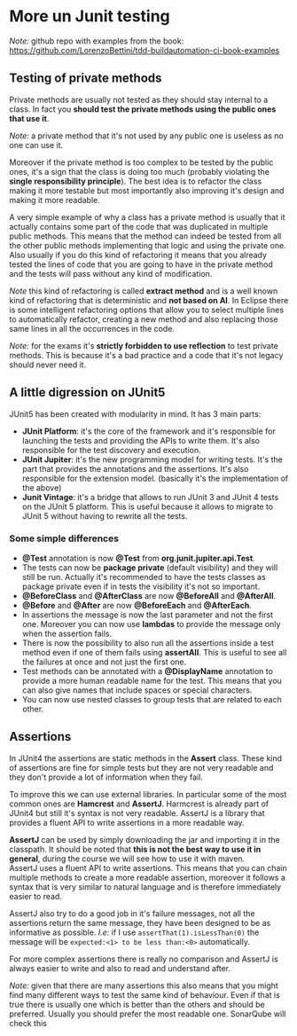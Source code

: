 # More un Junit testing

*Note:* github repo with examples from the book: <https://github.com/LorenzoBettini/tdd-buildautomation-ci-book-examples>

## Testing of private methods

Private methods are usually not tested as they should stay internal to a class. In fact you **should test the private methods using the public ones that use it**.

*Note:* a private method that it's not used by any public one is useless as no one can use it.

Moreover if the private method is too complex to be tested by the public ones, it's a sign that the class is doing too much (probably violating the **single responsibility principle**). The best idea is to refactor the class making it more testable but most importantly also improving it's design and making it more readable.

A very simple example of why a class has a private method is usually that it actually contains some part of the code that was duplicated in multiple public methods. This means that the method can indeed be tested from all the other public methods implementing that logic and using the private one. Also usually if you do this kind of refactoring it means that you already tested the lines of code that you are going to have in the private method and the tests will pass without any kind of modification.

*Note* this kind of refactoring is called **extract method** and is a well known kind of refactoring that is deterministic and **not based on AI**. In Eclipse there is some intelligent refactoring options that allow you to select multiple lines to automatically refactor, creating a new method and also replacing those same lines in all the occurrences in the code.

*Note:* for the exams it's **strictly forbidden to use reflection** to test private methods. This is because it's a bad practice and a code that it's not legacy should never need it.

## A little digression on JUnit5

JUnit5 has been created with modularity in mind. It has 3 main parts:

- **JUnit Platform**: it's the core of the framework and it's responsible for launching the tests and providing the APIs to write them. It's also responsible for the test discovery and execution.
- **JUnit Jupiter**: it's the new programming model for writing tests. It's the part that provides the annotations and the assertions. It's also responsible for the extension model. (basically it's the implementation of the above)
- **Junit Vintage**: it's a bridge that allows to run JUnit 3 and JUnit 4 tests on the JUnit 5 platform. This is useful because it allows to migrate to JUnit 5 without having to rewrite all the tests.

### Some simple differences

- **@Test** annotation is now **@Test** from **org.junit.jupiter.api.Test**.
- The tests can now be **package private** (default visibility) and they will still be run. Actually it's recommended to have the tests classes as package private even if in tests the visibility it's not so important.
- **@BeforeClass** and **@AfterClass** are now **@BeforeAll** and **@AfterAll**.
- **@Before** and **@After** are now **@BeforeEach** and **@AfterEach**.
- In assertions the message is now the last parameter and not the first one. Moreover you can now use **lambdas** to provide the message only when the assertion fails.
- There is now the possibility to also run all the assertions inside a test method even if one of them fails using **assertAll**. This is useful to see all the failures at once and not just the first one.
- Test methods can be annotated with a **@DisplayName** annotation to provide a more human readable name for the test. This means that you can also give names that include spaces or special characters.
- You can now use nested classes to group tests that are related to each other.

## Assertions

In JUnit4 the assertions are static methods in the **Assert** class. These kind of assertions are fine for simple tests but they are not very readable and they don't provide a lot of information when they fail.

To improve this we can use external libraries. In particular some of the most common ones are **Hamcrest** and **AssertJ**. Harmcrest is already part of JUnit4 but still it's syntax is not very readable. AssertJ is a library that provides a fluent API to write assertions in a more readable way.

**AssertJ** can be used by simply downloading the jar and importing it in the classpath. It should be noted that **this is not the best way to use it in general**, during the course we will see how to use it with maven.  
AssertJ uses a fluent API to write assertions. This means that you can chain multiple methods to create a more readable assertion, moreover it follows a syntax that is very similar to natural language and is therefore immediately easier to read.

AssertJ also try to do a good job in it's failure messages, not all the assertions return the same message, they have been designed to be as informative as possible. *I.e:* if I use `assertThat(1).isLessThan(0)` the message will be `expected:<1> to be less than:<0>` automatically.

For more complex assertions there is really no comparison and AssertJ is always easier to write and also to read and understand after.

*Note:* given that there are many assertions this also means that you might find many different ways to test the same kind of behaviour. Even if that is true there is usually one which is better than the others and should be preferred. Usually you should prefer the most readable one. SonarQube will check this
